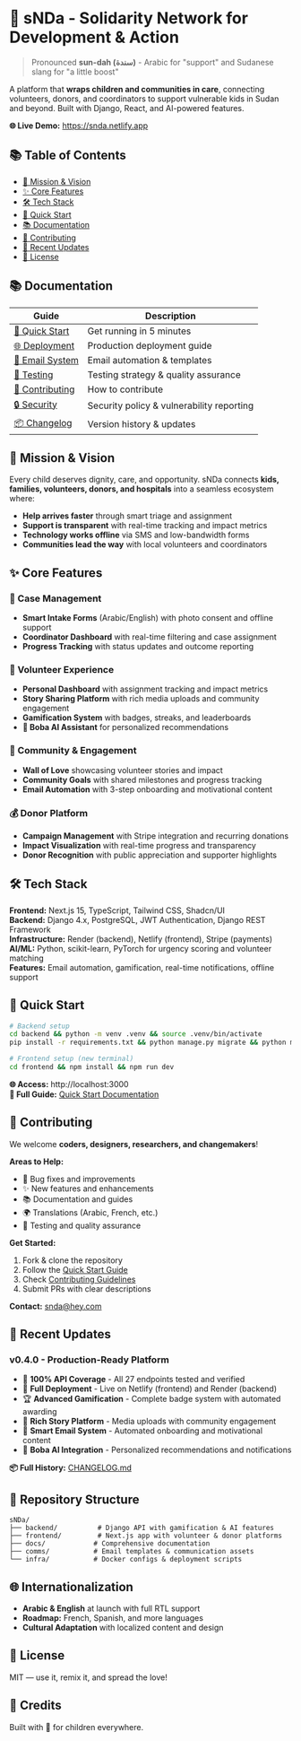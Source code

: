 # 🥪 sNDa - Solidarity Network for Development & Action

> Pronounced **sun-dah (سندة)** - Arabic for "support" and Sudanese slang for "a little boost"

A platform that **wraps children and communities in care**, connecting volunteers, donors, and coordinators to support vulnerable kids in Sudan and beyond. Built with Django, React, and AI-powered features.

**🌐 Live Demo:** https://snda.netlify.app

## 📚 Table of Contents

- [🎯 Mission & Vision](#-mission--vision)
- [✨ Core Features](#-core-features)
- [🛠 Tech Stack](#-tech-stack)
- [🚀 Quick Start](#-quick-start)
- [📚 Documentation](#-documentation)
- [🤝 Contributing](#-contributing)
- [🌟 Recent Updates](#-recent-updates)
- [📜 License](#-license)

## 📚 Documentation

| Guide | Description |
|-------|-------------|
| [🚀 Quick Start](./docs/QUICK_START.md) | Get running in 5 minutes |
| [🌐 Deployment](./docs/DEPLOYMENT_GUIDE.md) | Production deployment guide |
| [📧 Email System](./docs/EMAIL_SYSTEM.md) | Email automation & templates |
| [🧪 Testing](./docs/TESTING.md) | Testing strategy & quality assurance |
| [🤝 Contributing](./docs/CONTRIBUTING.md) | How to contribute |
| [🔒 Security](./docs/SECURITY.md) | Security policy & vulnerability reporting |
| [📦 Changelog](./docs/CHANGELOG.md) | Version history & updates |

## 🎯 Mission & Vision

Every child deserves dignity, care, and opportunity. sNDa connects **kids, families, volunteers, donors, and hospitals** into a seamless ecosystem where:

- **Help arrives faster** through smart triage and assignment
- **Support is transparent** with real-time tracking and impact metrics
- **Technology works offline** via SMS and low-bandwidth forms
- **Communities lead the way** with local volunteers and coordinators

## ✨ Core Features

### 🎯 Case Management
- **Smart Intake Forms** (Arabic/English) with photo consent and offline support
- **Coordinator Dashboard** with real-time filtering and case assignment
- **Progress Tracking** with status updates and outcome reporting

### 👥 Volunteer Experience
- **Personal Dashboard** with assignment tracking and impact metrics
- **Story Sharing Platform** with rich media uploads and community engagement
- **Gamification System** with badges, streaks, and leaderboards
- **🤖 Boba AI Assistant** for personalized recommendations

### 🌟 Community & Engagement
- **Wall of Love** showcasing volunteer stories and impact
- **Community Goals** with shared milestones and progress tracking
- **Email Automation** with 3-step onboarding and motivational content

### 💰 Donor Platform
- **Campaign Management** with Stripe integration and recurring donations
- **Impact Visualization** with real-time progress and transparency
- **Donor Recognition** with public appreciation and supporter highlights

## 🛠 Tech Stack

**Frontend:** Next.js 15, TypeScript, Tailwind CSS, Shadcn/UI  
**Backend:** Django 4.x, PostgreSQL, JWT Authentication, Django REST Framework  
**Infrastructure:** Render (backend), Netlify (frontend), Stripe (payments)  
**AI/ML:** Python, scikit-learn, PyTorch for urgency scoring and volunteer matching  
**Features:** Email automation, gamification, real-time notifications, offline support

## 🚀 Quick Start

```bash
# Backend setup
cd backend && python -m venv .venv && source .venv/bin/activate
pip install -r requirements.txt && python manage.py migrate && python manage.py runserver

# Frontend setup (new terminal)
cd frontend && npm install && npm run dev
```

**🌐 Access:** http://localhost:3000  
**📖 Full Guide:** [Quick Start Documentation](./docs/QUICK_START.md)

## 🤝 Contributing

We welcome **coders, designers, researchers, and changemakers**!

**Areas to Help:**
- 🐛 Bug fixes and improvements
- ✨ New features and enhancements
- 📚 Documentation and guides
- 🌍 Translations (Arabic, French, etc.)
- 🧪 Testing and quality assurance

**Get Started:**
1. Fork & clone the repository
2. Follow the [Quick Start Guide](./docs/QUICK_START.md)
3. Check [Contributing Guidelines](./docs/CONTRIBUTING.md)
4. Submit PRs with clear descriptions

**Contact:** snda@hey.com

## 🌟 Recent Updates

### v0.4.0 - Production-Ready Platform
- 🧪 **100% API Coverage** - All 27 endpoints tested and verified
- 🚀 **Full Deployment** - Live on Netlify (frontend) and Render (backend)
- 🏆 **Advanced Gamification** - Complete badge system with automated awarding
- 📖 **Rich Story Platform** - Media uploads with community engagement
- 📧 **Smart Email System** - Automated onboarding and motivational content
- 🤖 **Boba AI Integration** - Personalized recommendations and notifications

**📦 Full History:** [CHANGELOG.md](./docs/CHANGELOG.md)

## 📂 Repository Structure

```plaintext
sNDa/
├── backend/          # Django API with gamification & AI features
├── frontend/         # Next.js app with volunteer & donor platforms
├── docs/            # Comprehensive documentation
├── comms/           # Email templates & communication assets
└── infra/           # Docker configs & deployment scripts
```

## 🌐 Internationalization

- **Arabic & English** at launch with full RTL support
- **Roadmap:** French, Spanish, and more languages
- **Cultural Adaptation** with localized content and design

## 📜 License

MIT — use it, remix it, and spread the love!

## 📝 Credits

Built with 💖 for children everywhere.